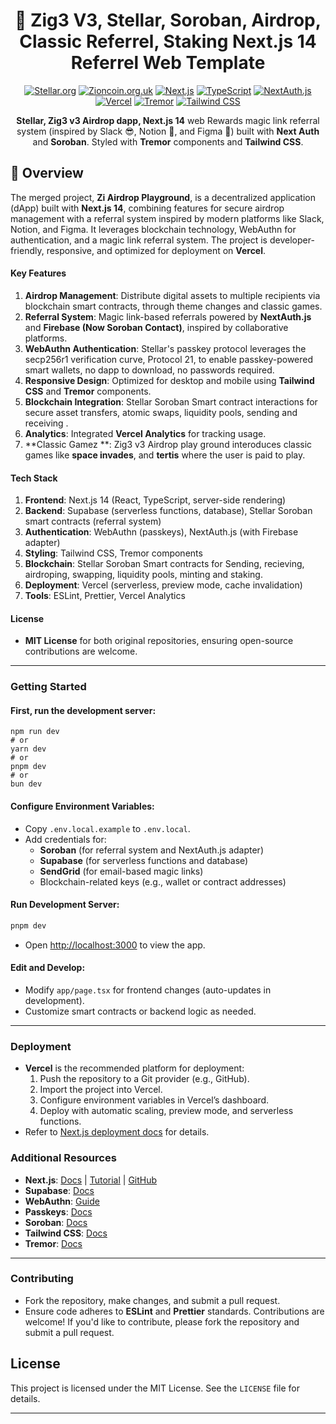 <div align="center">

# 🚀 Zig3 V3, Stellar, Soroban, Airdrop, Classic Referrel, Staking Next.js 14 Referrel Web Template

[![Stellar.org](https://cdn.sanity.io/images/e2r40yh6/production-i18n/9f868207540ac62ffb2315c85f9d8a545343e036-2997x336.png?w=1440&auto=format&dpr=2)](https://stellar.org/)
[![Zioncoin.org.uk](https://zioncoin.org.uk/wp-content/uploads/2023/12/Zi_Zioncoin_Ticker.png)](hhttps://zioncoin.org.uk/)
[![Next.js](https://img.shields.io/badge/Next.js-14-black?style=for-the-badge&logo=nextdotjs)](https://nextjs.org/) 
[![TypeScript](https://img.shields.io/badge/TypeScript-blue?style=for-the-badge&logo=typescript&logoColor=white)](https://www.typescriptlang.org/)
[![NextAuth.js](https://img.shields.io/badge/NextAuth.js-black?style=for-the-badge&logo=nextauth&logoColor=white)](https://next-auth.js.org/)
[![Vercel](https://img.shields.io/badge/Vercel-000000?style=for-the-badge&logo=vercel&logoColor=white)](https://vercel.com/)
[![Tremor](https://img.shields.io/badge/Tremor-FD0061?style=for-the-badge)](https://www.tremor.so)
[![Tailwind CSS](https://img.shields.io/badge/Tailwind_CSS-3-38B2AC?style=for-the-badge&logo=tailwind-css&logoColor=white)](https://tailwindcss.com/)

**Stellar, Zig3 v3 Airdrop dapp, Next.js 14** web Rewards magic link referral system (inspired by Slack 😎, Notion 📝, and Figma 🎨) built with **Next Auth** and **Soroban**. Styled with **Tremor** components and  **Tailwind CSS**.

</div>

## 🚩 Overview  





The merged project, **Zi Airdrop Playground**, is a decentralized application (dApp) built with **Next.js 14**, combining features for secure airdrop management with a referral system inspired by modern platforms like Slack, Notion, and Figma. It leverages blockchain technology, WebAuthn for authentication, and a magic link referral system. The project is developer-friendly, responsive, and optimized for deployment on **Vercel**.

#### Key Features
1. **Airdrop Management**: Distribute digital assets to multiple recipients via blockchain smart contracts, through theme changes and classic games.
2. **Referral System**: Magic link-based referrals powered by **NextAuth.js** and **Firebase (Now Soroban Contact)**, inspired by collaborative platforms.
3. **WebAuthn Authentication**: Stellar's passkey protocol leverages the secp256r1 verification curve, Protocol 21, to enable passkey-powered smart wallets, no dapp to download, no passwords required.
4. **Responsive Design**: Optimized for desktop and mobile using **Tailwind CSS** and **Tremor** components.
5. **Blockchain Integration**: Stellar Soroban Smart contract interactions for secure asset transfers, atomic swaps, liquidity pools, sending and receiving .
6. **Analytics**: Integrated **Vercel Analytics** for tracking usage.
7. **Classic Gamez **: Zig3 v3 Airdrop play ground interoduces classic games like **space invades**, and **tertis** where the user is paid to play.

#### Tech Stack
1. **Frontend**: Next.js 14 (React, TypeScript, server-side rendering)
2. **Backend**: Supabase (serverless functions, database), Stellar Soroban smart contracts (referral system)
3. **Authentication**: WebAuthn (passkeys), NextAuth.js (with Firebase adapter)
4. **Styling**: Tailwind CSS, Tremor components
5. **Blockchain**: Stellar Soroban Smart contracts for Sending, recieving, airdroping, swapping, liquidity pools, minting and staking. 
6. **Deployment**: Vercel (serverless, preview mode, cache invalidation)
7. **Tools**: ESLint, Prettier, Vercel Analytics

#### License
- **MIT License** for both original repositories, ensuring open-source contributions are welcome.

---

### Getting Started

#### First, run the development server:
```
npm run dev
# or
yarn dev
# or
pnpm dev
# or
bun dev 
```

#### **Configure Environment Variables**:
   - Copy `.env.local.example` to `.env.local`.
   - Add credentials for:
     - **Soroban** (for referral system and NextAuth.js adapter)
     - **Supabase** (for serverless functions and database)
     - **SendGrid** (for email-based magic links)
     - Blockchain-related keys (e.g., wallet or contract addresses)

#### **Run Development Server**:
   ```bash
   pnpm dev
   ```
   - Open [http://localhost:3000](http://localhost:3000) to view the app.

#### **Edit and Develop**:
   - Modify `app/page.tsx` for frontend changes (auto-updates in development).
   - Customize smart contracts or backend logic as needed.

---

### Deployment
- **Vercel** is the recommended platform for deployment:
  1. Push the repository to a Git provider (e.g., GitHub).
  2. Import the project into Vercel.
  3. Configure environment variables in Vercel’s dashboard.
  4. Deploy with automatic scaling, preview mode, and serverless functions.
- Refer to [Next.js deployment docs](https://nextjs.org/docs/app/building-your-application/deploying) for details.

### Additional Resources
- **Next.js**: [Docs](https://nextjs.org/docs) | [Tutorial](https://nextjs.org/learn) | [GitHub](https://github.com/vercel/next.js)
- **Supabase**: [Docs](https://supabase.com/docs)
- **WebAuthn**: [Guide](https://webauthn.guide)
- **Passkeys**: [Docs](https://developers.stellar.org/docs/build/apps/guestbook/setup-passkeys)
- **Soroban**: [Docs](https://developers.stellar.org/docs/build/smart-contracts/overview)
- **Tailwind CSS**: [Docs](https://tailwindcss.com/docs)
- **Tremor**: [Docs](https://www.tremor.so/docs/getting-started/installation)

---

### Contributing
- Fork the repository, make changes, and submit a pull request.
- Ensure code adheres to **ESLint** and **Prettier** standards.
Contributions are welcome! If you'd like to contribute, please fork the repository and submit a pull request.

## License

This project is licensed under the MIT License. See the `LICENSE` file for details.

---
